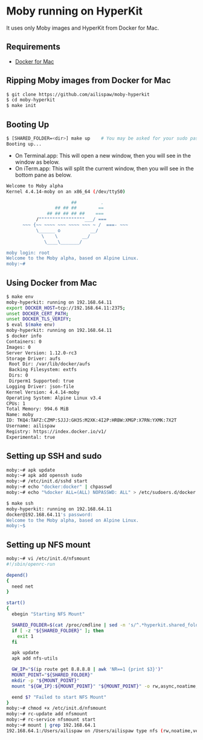 # Moby running on HyperKit

It uses only Moby images and HyperKit from Docker for Mac.

## Requirements

- [Docker for Mac](https://docs.docker.com/docker-for-mac/)

## Ripping Moby images from Docker for Mac

```bash
$ git clone https://github.com/ailispaw/moby-hyperkit
$ cd moby-hyperkit
$ make init
```

## Booting Up

```bash
$ [SHARED_FOLDER=<dir>] make up    # You may be asked for your sudo password
Booting up...
```

- On Terminal.app: This will open a new window, then you will see in the window as below.
- On iTerm.app: This will split the current window, then you will see in the bottom pane as below.

```bash
Welcome to Moby alpha
Kernel 4.4.14-moby on an x86_64 (/dev/ttyS0)

                        ##         .
                  ## ## ##        ==
               ## ## ## ## ##    ===
           /"""""""""""""""""___/ ===
      ~~~ {~~ ~~~~ ~~~ ~~~~ ~~~ ~ /  ===- ~~~
           \______ o           __/
             \    \         __/
              \____\_______/

moby login: root
Welcome to the Moby alpha, based on Alpine Linux.
moby:~# 
```

## Using Docker from Mac

```bash
$ make env
moby-hyperkit: running on 192.168.64.11
export DOCKER_HOST=tcp://192.168.64.11:2375;
unset DOCKER_CERT_PATH;
unset DOCKER_TLS_VERIFY;
$ eval $(make env)
moby-hyperkit: running on 192.168.64.11
$ docker info
Containers: 0
Images: 0
Server Version: 1.12.0-rc3
Storage Driver: aufs
 Root Dir: /var/lib/docker/aufs
 Backing Filesystem: extfs
 Dirs: 0
 Dirperm1 Supported: true
Logging Driver: json-file
Kernel Version: 4.4.14-moby
Operating System: Alpine Linux v3.4
CPUs: 1
Total Memory: 994.6 MiB
Name: moby
ID: TKQ4:TAFZ:CZMP:SJJJ:GH3S:M2XK:4I2P:HRBW:XMGP:X7RN:YXMK:7X2T
Username: ailispaw
Registry: https://index.docker.io/v1/
Experimental: true
```

## Setting up SSH and sudo

```bash
moby:~# apk update
moby:~# apk add openssh sudo
moby:~# /etc/init.d/sshd start
moby:~# echo "docker:docker" | chpasswd
moby:~# echo "%docker ALL=(ALL) NOPASSWD: ALL" > /etc/sudoers.d/docker
```

```bash
$ make ssh
moby-hyperkit: running on 192.168.64.11
docker@192.168.64.11's password:
Welcome to the Moby alpha, based on Alpine Linux.
moby:~$ 
```

## Setting up NFS mount

```bash
moby:~# vi /etc/init.d/nfsmount
#!/sbin/openrc-run

depend()
{
  need net
}

start()
{
  ebegin "Starting NFS Mount"

  SHARED_FOLDER=$(cat /proc/cmdline | sed -n 's/^.*hyperkit.shared_folder="\([^"]\+\)".*$/\1/p')
  if [ -z "${SHARED_FOLDER}" ]; then
    exit 1
  fi

  apk update
  apk add nfs-utils

  GW_IP="$(ip route get 8.8.8.8 | awk 'NR==1 {print $3}')"
  MOUNT_POINT="${SHARED_FOLDER}"
  mkdir -p "${MOUNT_POINT}"
  mount "${GW_IP}:${MOUNT_POINT}" "${MOUNT_POINT}" -o rw,async,noatime,rsize=32768,wsize=32768,nolock,vers=3,actimeo=1

  eend $? "Failed to start NFS Mount"
}
moby:~# chmod +x /etc/init.d/nfsmount
moby:~# rc-update add nfsmount
moby:~# rc-service nfsmount start
moby:~# mount | grep 192.168.64.1
192.168.64.1:/Users/ailispaw on /Users/ailispaw type nfs (rw,noatime,vers=3,rsize=32768,wsize=32768,namlen=255,acregmin=1,acregmax=1,acdirmin=1,acdirmax=1,hard,nolock,proto=tcp,timeo=600,retrans=2,sec=sys,mountaddr=192.168.64.1,mountvers=3,mountport=777,mountproto=udp,local_lock=all,addr=192.168.64.1)
```
